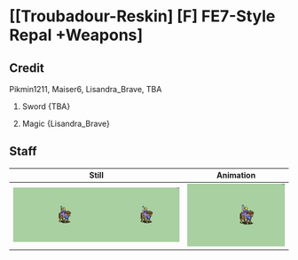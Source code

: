 # [\[Troubadour-Reskin\] \[F\] FE7-Style Repal +Weapons]

## Credit

Pikmin1211, Maiser6, Lisandra_Brave, TBA

1. Sword {TBA}

6. Magic {Lisandra_Brave}

## Staff

| Still | Animation |
| :---: | :-------: |
| ![Staff still](./Staff_000.png) | ![Staff animation](./Staff.gif) |
